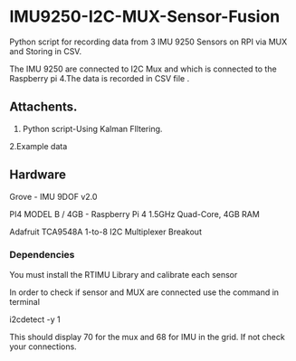 # IMU9250-I2C-MUX-Sensor-Fusion
Python script for recording data from 3 IMU 9250 Sensors on RPI via MUX and Storing in CSV.

The IMU 9250 are connected to I2C Mux and  which is connected to the Raspberry pi 4.The data is recorded in CSV file .

## Attachents.
1. Python script-Using Kalman Flltering.

2.Example data
 
## Hardware
Grove - IMU 9DOF v2.0

PI4 MODEL B / 4GB - Raspberry Pi 4 1.5GHz Quad-Core, 4GB RAM

Adafruit TCA9548A 1-to-8 I2C Multiplexer Breakout

### Dependencies
You must install the RTIMU Library and calibrate each sensor

In order to check if sensor and MUX are connected use the command  in terminal

i2cdetect -y 1

This should display 70 for the mux and  68 for IMU in the grid.
If not check your connections.


